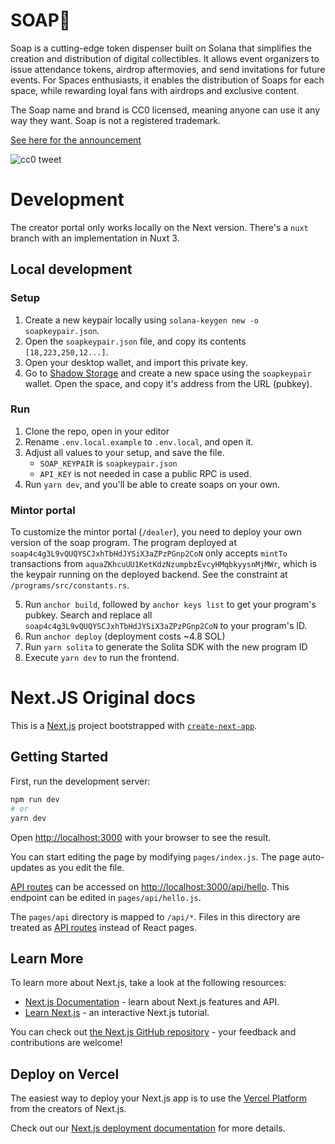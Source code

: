 # SOAP🧼
Soap is a cutting-edge token dispenser built on Solana that simplifies the creation and distribution of digital collectibles. It allows event organizers to issue attendance tokens, airdrop aftermovies, and send invitations for future events. For Spaces enthusiasts, it enables the distribution of Soaps for each space, while rewarding loyal fans with airdrops and exclusive content.

The Soap name and brand is CC0 licensed, meaning anyone can use it any way they want. Soap is not a registered trademark. 

[See here for the announcement](https://twitter.com/solanasoap/status/1665188145246117889?s=20)

![cc0 tweet](https://github.com/solanasoap/portal/assets/20590073/ae01f5d0-9317-48d5-842e-49996bad67aa)

# Development
The creator portal only works locally on the Next version. There's a `nuxt` branch with an implementation in Nuxt 3.


## Local development
### Setup
1. Create a new keypair locally using `solana-keygen new -o soapkeypair.json`. 
2. Open the `soapkeypair.json` file, and copy its contents `[18,223,250,12...]`.
3. Open your desktop wallet, and import this private key.
4. Go to [Shadow Storage](https://shadow.storage) and create a new space using the `soapkeypair` wallet. Open the space, and copy it's address from the URL (pubkey).

### Run
1. Clone the repo, open in your editor
2. Rename `.env.local.example` to `.env.local`, and open it.
3. Adjust all values to your setup, and save the file.
    - `SOAP_KEYPAIR` is `soapkeypair.json`
    - `API_KEY` is not needed in case a public RPC is used.
4. Run `yarn dev`, and you'll be able to create soaps on your own.

### Mintor portal
To customize the mintor portal (`/dealer`), you need to deploy your own version of the soap program. The program deployed at `soap4c4g3L9vQUQYSCJxhTbHdJYSiX3aZPzPGnp2CoN` only accepts `mintTo` transactions from `aquaZKhcuUU1KetKdzNzumpbzEvcyHMqbkyysnMjMWr`, which is the keypair running on the deployed backend. See the constraint at `/programs/src/constants.rs`.

5. Run `anchor build`, followed by `anchor keys list` to get your program's pubkey. Search and replace all `soap4c4g3L9vQUQYSCJxhTbHdJYSiX3aZPzPGnp2CoN` to your program's ID.
6. Run `anchor deploy` (deployment costs ~4.8 SOL)
7. Run `yarn solita` to generate the Solita SDK with the new program ID
8. Execute `yarn dev` to run the frontend.


# Next.JS Original docs

This is a [Next.js](https://nextjs.org/) project bootstrapped with [`create-next-app`](https://github.com/vercel/next.js/tree/canary/packages/create-next-app).

## Getting Started

First, run the development server:

```bash
npm run dev
# or
yarn dev
```

Open [http://localhost:3000](http://localhost:3000) with your browser to see the result.

You can start editing the page by modifying `pages/index.js`. The page auto-updates as you edit the file.

[API routes](https://nextjs.org/docs/api-routes/introduction) can be accessed on [http://localhost:3000/api/hello](http://localhost:3000/api/hello). This endpoint can be edited in `pages/api/hello.js`.

The `pages/api` directory is mapped to `/api/*`. Files in this directory are treated as [API routes](https://nextjs.org/docs/api-routes/introduction) instead of React pages.

## Learn More

To learn more about Next.js, take a look at the following resources:

- [Next.js Documentation](https://nextjs.org/docs) - learn about Next.js features and API.
- [Learn Next.js](https://nextjs.org/learn) - an interactive Next.js tutorial.

You can check out [the Next.js GitHub repository](https://github.com/vercel/next.js/) - your feedback and contributions are welcome!

## Deploy on Vercel

The easiest way to deploy your Next.js app is to use the [Vercel Platform](https://vercel.com/new?utm_medium=default-template&filter=next.js&utm_source=create-next-app&utm_campaign=create-next-app-readme) from the creators of Next.js.

Check out our [Next.js deployment documentation](https://nextjs.org/docs/deployment) for more details.
